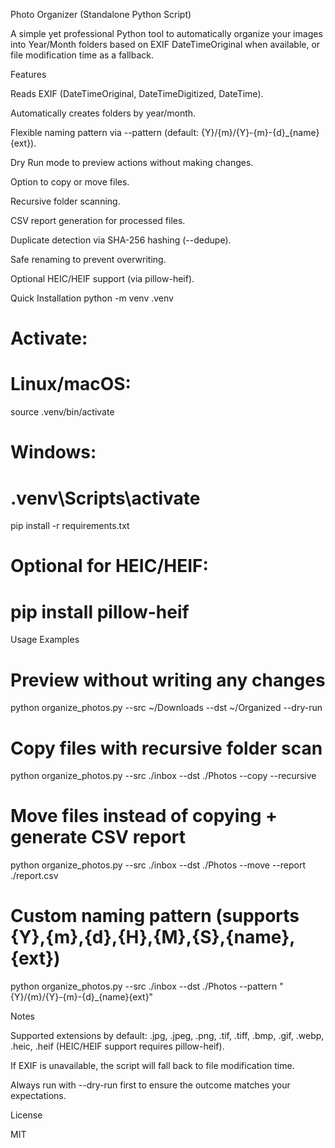Photo Organizer (Standalone Python Script)

A simple yet professional Python tool to automatically organize your images into Year/Month folders based on EXIF DateTimeOriginal when available, or file modification time as a fallback.

Features

Reads EXIF (DateTimeOriginal, DateTimeDigitized, DateTime).

Automatically creates folders by year/month.

Flexible naming pattern via --pattern (default: {Y}/{m}/{Y}-{m}-{d}_{name}{ext}).

Dry Run mode to preview actions without making changes.

Option to copy or move files.

Recursive folder scanning.

CSV report generation for processed files.

Duplicate detection via SHA-256 hashing (--dedupe).

Safe renaming to prevent overwriting.

Optional HEIC/HEIF support (via pillow-heif).

Quick Installation
python -m venv .venv
# Activate:
# Linux/macOS:
source .venv/bin/activate
# Windows:
# .venv\Scripts\activate

pip install -r requirements.txt
# Optional for HEIC/HEIF:
# pip install pillow-heif

Usage Examples
# Preview without writing any changes
python organize_photos.py --src ~/Downloads --dst ~/Organized --dry-run

# Copy files with recursive folder scan
python organize_photos.py --src ./inbox --dst ./Photos --copy --recursive

# Move files instead of copying + generate CSV report
python organize_photos.py --src ./inbox --dst ./Photos --move --report ./report.csv

# Custom naming pattern (supports {Y},{m},{d},{H},{M},{S},{name},{ext})
python organize_photos.py --src ./inbox --dst ./Photos --pattern "{Y}/{m}/{Y}-{m}-{d}_{name}{ext}"

Notes

Supported extensions by default: .jpg, .jpeg, .png, .tif, .tiff, .bmp, .gif, .webp, .heic, .heif
(HEIC/HEIF support requires pillow-heif).

If EXIF is unavailable, the script will fall back to file modification time.

Always run with --dry-run first to ensure the outcome matches your expectations.

License

MIT